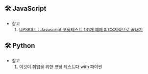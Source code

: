 ## 🛠️ JavaScript

- 참고
  1. [UPSKILL : Javascript 코딩테스트 131개 예제 & CS지식으로 끝내기](https://fastcampus.co.kr/dev_online_upjscodingtest)

## 🛠️ Python

- 참고
  1. 이것이 취업을 위한 코딩 테스트다 with 파이썬
